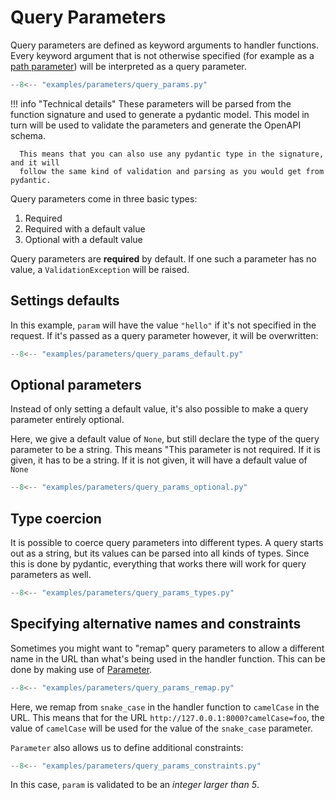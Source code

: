 # Query Parameters

Query parameters are defined as keyword arguments to handler functions. Every keyword argument
that is not otherwise specified (for example as a [path parameter](usage/3-parameters/0-path-parameters/))
will be interpreted as a query parameter.

```py
--8<-- "examples/parameters/query_params.py"
```

!!! info "Technical details"
      These parameters will be parsed from the function signature and used to generate a pydantic model.
      This model in turn will be used to validate the parameters and generate the OpenAPI schema.

      This means that you can also use any pydantic type in the signature, and it will
      follow the same kind of validation and parsing as you would get from pydantic.

Query parameters come in three basic types:

1. Required
2. Required with a default value
3. Optional with a default value

Query parameters are **required** by default. If one such a parameter has no value,
a `ValidationException` will be raised.

## Settings defaults

In this example, `param` will have the value `"hello"` if it's not specified in the request.
If it's passed as a query parameter however, it will be overwritten:

```py
--8<-- "examples/parameters/query_params_default.py"
```

## Optional parameters

Instead of only setting a default value, it's also possible to make a query parameter
entirely optional.

Here, we give a default value of `None`, but still declare the type of the query parameter
to be a string. This means "This parameter is not required. If it is given, it has to be a string.
If it is not given, it will have a default value of `None`

```py
--8<-- "examples/parameters/query_params_optional.py"
```


## Type coercion

It is possible to coerce query parameters into different types. A query starts out as a string,
but its values can be parsed into all kinds of types. Since this is done by pydantic,
everything that works there will work for query parameters as well.


```py
--8<-- "examples/parameters/query_params_types.py"
```


## Specifying alternative names and constraints

Sometimes you might want to "remap" query parameters to allow a different name in the URL
than what's being used in the handler function. This can be done by making use of
[Parameter](reference/params/0-parameter/).


```py
--8<-- "examples/parameters/query_params_remap.py"
```

Here, we remap from `snake_case` in the handler function to `camelCase` in the URL.
This means that for the URL `http://127.0.0.1:8000?camelCase=foo`, the value of `camelCase`
will be used for the value of the `snake_case` parameter.


`Parameter` also allows us to define additional constraints:

```py
--8<-- "examples/parameters/query_params_constraints.py"
```

In this case, `param` is validated to be an _integer larger than 5_.
